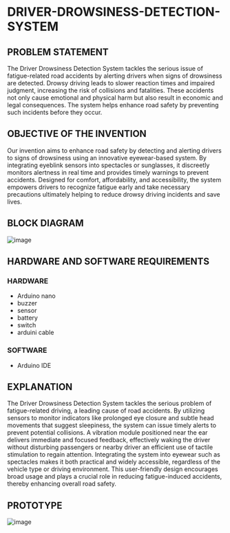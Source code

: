 # DRIVER-DROWSINESS-DETECTION-SYSTEM
##  PROBLEM STATEMENT
The Driver Drowsiness Detection System tackles the serious issue of fatigue-related road accidents by alerting drivers when signs of drowsiness are detected. Drowsy driving leads to slower reaction times and impaired judgment, increasing the risk of collisions and fatalities. These accidents not only cause emotional and physical harm but also result in economic and legal consequences. The system helps enhance road safety by preventing such incidents before they occur.

## OBJECTIVE OF THE INVENTION 
 Our invention aims to enhance road safety by detecting and alerting drivers to signs of drowsiness using an innovative eyewear-based system. By integrating eyeblink sensors into spectacles or sunglasses, it discreetly monitors alertness in real time and provides timely warnings to prevent accidents. Designed for comfort, affordability, and accessibility, the system empowers drivers to recognize fatigue early and take necessary precautions ultimately helping to reduce drowsy driving incidents and save lives.

## BLOCK DIAGRAM
![image](https://github.com/user-attachments/assets/10e8a7be-0ade-443f-bdb9-e9017a19b397)

## HARDWARE AND SOFTWARE REQUIREMENTS
### HARDWARE
* Arduino nano
* buzzer
* sensor
* battery
* switch
* arduini cable

### SOFTWARE
* Arduino IDE

## EXPLANATION
  The Driver Drowsiness Detection System tackles the serious problem of fatigue-related driving, a leading cause of road accidents. By utilizing sensors to monitor indicators like prolonged eye closure and subtle head movements that suggest sleepiness, the system can issue timely alerts to prevent potential collisions.
A vibration module positioned near the ear delivers immediate and focused feedback, effectively waking the driver without disturbing passengers or nearby driver an efficient use of tactile stimulation to regain attention.
Integrating the system into eyewear such as spectacles makes it both practical and widely accessible, regardless of the vehicle type or driving environment. This user-friendly design encourages broad usage and plays a crucial role in reducing fatigue-induced accidents, thereby enhancing overall road safety.


## PROTOTYPE

![image](https://github.com/user-attachments/assets/639cf590-3841-4200-9229-e41fe2adeef9)
